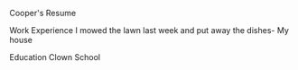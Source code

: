 Cooper's Resume

Work Experience
I mowed the lawn last week and put away the dishes- My house

Education
Clown School 
 
